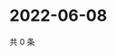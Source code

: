 # 2022-06-08

共 0 条

<!-- BEGIN WEIBO -->
<!-- 最后更新时间 Wed Jun 08 2022 05:13:45 GMT+0800 (China Standard Time) -->

<!-- END WEIBO -->
